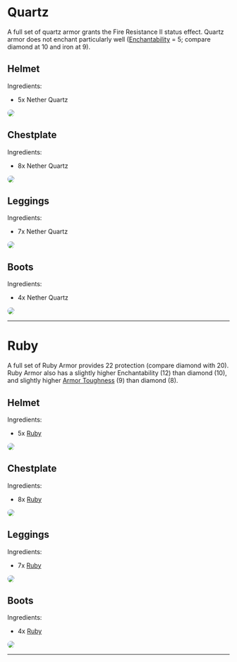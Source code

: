 #

# Quartz

A full set of quartz armor grants the Fire Resistance II status effect. Quartz armor does not
enchant particularly well ([Enchantability](https://minecraft.wiki/w/Enchanting_mechanics#Enchantability) = 5;
compare diamond at 10 and iron at 9).

## Helmet
Ingredients:
* 5x Nether Quartz

<img style="border-radius:10px;" src="/steelwitchesplus/_media/recipes/recipe_quartz_helmet.png">

## Chestplate
Ingredients:
* 8x Nether Quartz

<img style="border-radius:10px;" src="/steelwitchesplus/_media/recipes/recipe_quartz_chestplate.png">

## Leggings
Ingredients:
* 7x Nether Quartz

<img style="border-radius:10px;" src="/steelwitchesplus/_media/recipes/recipe_quartz_leggings.png">

## Boots
Ingredients:
* 4x Nether Quartz

<img style="border-radius:10px;" src="/steelwitchesplus/_media/recipes/recipe_quartz_boots.png">

----

# Ruby

A full set of Ruby Armor provides 22 protection (compare diamond with 20).
Ruby Armor also has a slightly higher Enchantability (12) than diamond (10),
and slightly higher [Armor Toughness](https://minecraft.wiki/w/Armor#Armor_toughness) (9) than
diamond (8).

## Helmet
Ingredients:
* 5x [Ruby](items#ruby)

<img style="border-radius:10px;" src="/steelwitchesplus/_media/recipes/recipe_ruby_helmet.png">

## Chestplate
Ingredients:
* 8x [Ruby](items#ruby)

<img style="border-radius:10px;" src="/steelwitchesplus/_media/recipes/recipe_ruby_chestplate.png">

## Leggings
Ingredients:
* 7x [Ruby](items#ruby)

<img style="border-radius:10px;" src="/steelwitchesplus/_media/recipes/recipe_ruby_leggings.png">

## Boots
Ingredients:
* 4x [Ruby](items#ruby)

<img style="border-radius:10px;" src="/steelwitchesplus/_media/recipes/recipe_ruby_boots.png">

----